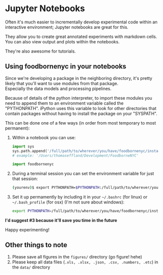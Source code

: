 # Jupyter Notebooks

Often it's much easier to incrementally develop experimental code within an interactive environment; Jupyter notebooks are great for this.

They allow you to create great annotated experiments with markdown cells. You can also view output and plots within the notebooks. 

They're also awesome for tutorials.

## Using foodbornenyc in your notebooks

Since we're developing a package in the neighboring directory, it's pretty likely that you'll want to use modules from that package.  
Especially the data models and processing pipelines.
 
Because of details of the python interpreter, to import these modules you need to append them to an environment variable called the "PYTHONPATH".
iPython uses this variable to look for other directories that contain packages without having to install the package on your "SYSPATH".

This can be done one of a few ways (in order from most temporary to most permanent):

1. Within a notebook you can use:

	```python
	import sys
	sys.path.append('/full/path/to/wherever/you/have/foodbornenyc/installed')
	# example: '/Users/thomaseffland/Development/FoodborneNYC'

	import foodbornenyc
	```

2. During a terminal session you can set the environment variable for just that session:

	```bash
	(yourenv)$ export PYTHONPATH=$PYTHONPATH:/full/path/to/wherever/you/have/foodbornenyc/installed
	```

3. Set it up permamently by including it in your ```~/.bashrc``` (for linux) or ```~/.bash_profile``` (for osx) (I'm not sure about windows):

	```bash
	export PYTHONPATH=/full/path/to/wherever/you/have/foodbornenyc/installed
	```

**I'd suggest #3 because it'll save you time in the future**

Happy experimenting!

## Other things to note

1. Please save all figures in the `figures/` directory (go figure! hehe)
2. Please keep all data files (`.xls, .xlsx, .json, .csv, .numbers, .etc`) in the `data/` directory
